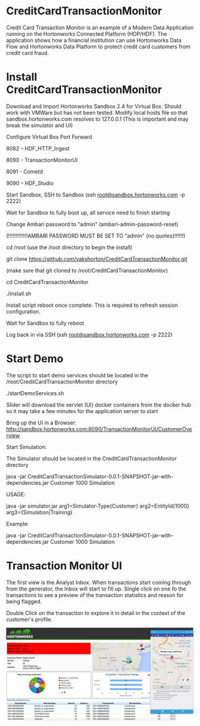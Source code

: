 # CreditCardTransactionMonitor
Credit Card Transaction Monitor is an example of a Modern Data Application running on the Hortonworks Connected Platform (HDP/HDF). The application shows how a financial institution can use Hortonworks Data Flow and Hortonworks Data Platform to protect credit card customers from credit card fraud.

# Install CreditCardTransactionMonitor
Download and Import Hortonworks Sandbox 2.4 for Virtual Box. Should work with VMWare but has not been tested. Modify local hosts file so that sandbox.hortonworks.com resolves to 127.0.0.1 (This is important and may break the simulator and UI) 

Configure Virtual Box Port Forward

8082 – HDF_HTTP_Ingest

8090 - TransactionMonitorUI

8091 - Cometd

9090 – HDF_Studio

Start Sandbox, SSH to Sandbox (ssh root@sandbox.hortonworks.com -p 2222)

Wait for Sandbox to fully boot up, all service need to finish starting

Change Ambari password to "admin" (ambari-admin-password-reset)
 
(!!!!!!!!!!!!!AMBARI PASSWORD MUST BE SET TO "admin" (no quotes)!!!!!!)

cd /root (use the /root directory to begin the install)

git clone https://github.com/vakshorton/CreditCardTransactionMonitor.git 

(make sure that git cloned to /root/CreditCardTransactionMonitor)

cd CreditCardTransactionMonitor

./install.sh

Install script reboot once complete. This is required to refresh session configuration.

Wait for Sandbox to fully reboot

Log back in via SSH (ssh root@sandbox.hortonworks.com -p 2222)

# Start Demo
The script to start demo services should be located in the /root/CreditCardTransactionMonitor directory

./startDemoServices.sh

Slider will download the servlet (UI) docker containers from the docker hub so it may take a few minutes for the application server to start

Bring up the UI in a Browser: http://sandbox.hortonworks.com:8090/TransactionMonitorUI/CustomerOverview

Start Simulation:

The Simulator should be located in the CreditCardTransactionMonitor directory

java -jar CreditCardTransactionSimulator-0.0.1-SNAPSHOT-jar-with-dependencies.jar Customer 1000 Simulation

USAGE:

java -jar simulator.jar arg1=Simulator-Type{Customer} arg2=EntityId{1000} arg3={Simulation|Training}

Example:

java -jar CreditCardTransactionSimulator-0.0.1-SNAPSHOT-jar-with-dependencies.jar Customer 1000 Simulation

# Transaction Monitor UI

The first view is the Analyst Inbox. When transactions start coming through from the generator, the Inbox will start to fill up. 
Single click on one fo the transactions to see a preview of the transaction statistics and reason for being flagged.

Double Click on the transaction to explore it in detail in the context of the customer's profile.

![Alt text](/screenshot/TransactionMonitorScreenShot.png "MapUI")
